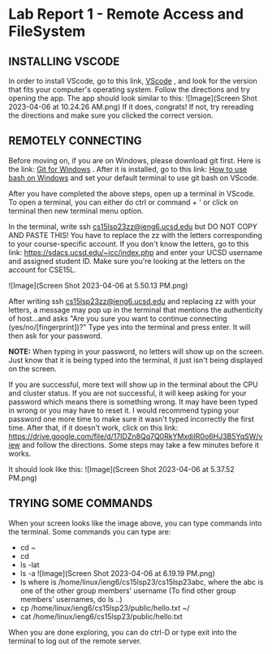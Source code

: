 # Lab Report 1 - Remote Access and FileSystem

## INSTALLING VSCODE

In order to install VScode, go to this link, [VScode](https://code.visualstudio.com/) , and look for the version that fits your computer's operating system. Follow the directions and try opening the app. The app should look similar to this:
![Image](Screen Shot 2023-04-06 at 10.24.26 AM.png)
If it does, congrats! If not, try rereading the directions and make sure you clicked the correct version.

## REMOTELY CONNECTING

Before moving on, if you are on Windows, please download git first. Here is the link: [Git for Windows](https://gitforwindows.org/) . After it is installed, go to this link: [How to use bash on Windows](https://stackoverflow.com/questions/42606837/how-do-i-use-bash-on-windows-from-the-visual-studio-code-integrated-terminal/50527994#50527994) and set your default terminal to use git bash on VScode.

After you have completed the above steps, open up a terminal in VScode. To open a terminal, you can either do ctrl or command + ' or click on terminal then new terminal menu option. 

In the terminal, write ssh cs15lsp23zz@ieng6.ucsd.edu but DO NOT COPY AND PASTE THIS! You have to replace the zz with the letters corresponding to your course-specific account. If you don't know the letters, go to this link: https://sdacs.ucsd.edu/~icc/index.php and enter your UCSD username and assigned student ID. Make sure you're looking at the letters on the account for CSE15L. 

![Image](Screen Shot 2023-04-06 at 5.50.13 PM.png)

After writing ssh cs15lsp23zz@ieng6.ucsd.edu and replacing zz with your letters, a message may pop up in the terminal that mentions the authenticity of host...and asks "Are you sure you want to continue connecting (yes/no/[fingerprint])?" Type yes into the terminal and press enter. It will then ask for your password.

**NOTE:** When typing in your password, no letters will show up on the screen. Just know that it is being typed into the terminal, it just isn't being displayed on the screen. 

If you are successful, more text will show up in the terminal about the CPU and cluster status. If you are not successful, it will keep asking for your password which means there is something wrong. It may have been typed in wrong or you may have to reset it. I would recommend typing your password one more time to make sure it wasn't typed incorrectly the first time. After that, if it doesn't work, click on this link: https://drive.google.com/file/d/17IDZn8Qq7Q0RkYMxdiIR0o6HJ3B5YqSW/view and follow the directions. Some steps may take a few minutes before it works. 

It should look like this: 
![Image](Screen Shot 2023-04-06 at 5.37.52 PM.png)

## TRYING SOME COMMANDS

When your screen looks like the image above, you can type commands into the terminal. Some commands you can type are:

- cd ~
- cd
- ls -lat
- ls -a
![Image](Screen Shot 2023-04-06 at 6.19.19 PM.png)
- ls <directory> where <directory> is /home/linux/ieng6/cs15lsp23/cs15lsp23abc, where the abc is one of the other group members’ username
  (To find other group members' usernames, do ls ..) 
- cp /home/linux/ieng6/cs15lsp23/public/hello.txt ~/
- cat /home/linux/ieng6/cs15lsp23/public/hello.txt

When you are done exploring, you can do ctrl-D or type exit into the terminal to log out of the remote server. 
